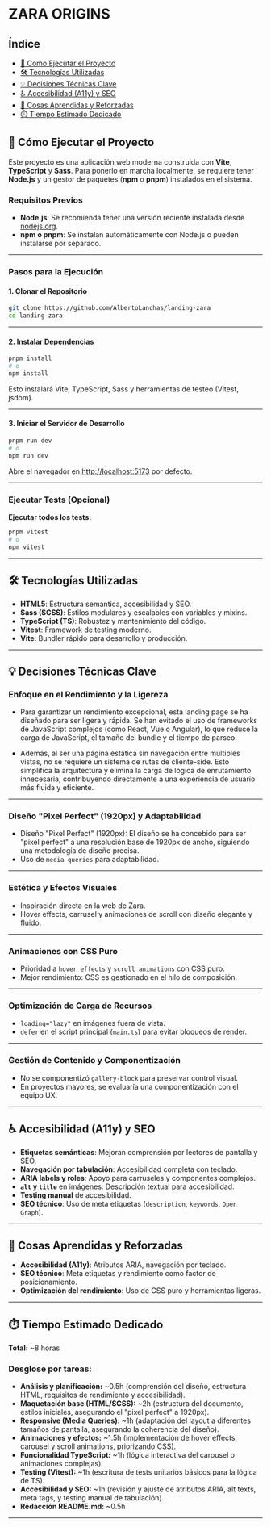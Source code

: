 # ZARA ORIGINS

## Índice

- [🚀 Cómo Ejecutar el Proyecto](#-cómo-ejecutar-el-proyecto)
- [🛠️ Tecnologías Utilizadas](#-tecnologías-utilizadas)
- [💡 Decisiones Técnicas Clave](#-decisiones-técnicas-clave)
- [♿ Accesibilidad (A11y) y SEO](#-accesibilidad-a11y-y-seo)
- [🧠 Cosas Aprendidas y Reforzadas](#-cosas-aprendidas-y-reforzadas)
- [⏱️ Tiempo Estimado Dedicado](#️-tiempo-estimado-dedicado)

## 🚀 Cómo Ejecutar el Proyecto

Este proyecto es una aplicación web moderna construida con **Vite**, **TypeScript** y **Sass**. Para ponerlo en marcha localmente, se requiere tener **Node.js** y un gestor de paquetes (**npm** o **pnpm**) instalados en el sistema.

### Requisitos Previos

- **Node.js**: Se recomienda tener una versión reciente instalada desde [nodejs.org](https://nodejs.org).
- **npm o pnpm**: Se instalan automáticamente con Node.js o pueden instalarse por separado.

---

### Pasos para la Ejecución

#### 1. Clonar el Repositorio

```bash
git clone https://github.com/AlbertoLanchas/landing-zara
cd landing-zara
```

---

#### 2. Instalar Dependencias

```bash
pnpm install
# o
npm install
```

Esto instalará Vite, TypeScript, Sass y herramientas de testeo (Vitest, jsdom).

---

#### 3. Iniciar el Servidor de Desarrollo

```bash
pnpm run dev
# o
npm run dev
```

Abre el navegador en [http://localhost:5173](http://localhost:5173) por defecto.

---

### Ejecutar Tests (Opcional)

**Ejecutar todos los tests:**

```bash
pnpm vitest
# o
npm vitest
```

---

## 🛠️ Tecnologías Utilizadas

- **HTML5**: Estructura semántica, accesibilidad y SEO.
- **Sass (SCSS)**: Estilos modulares y escalables con variables y mixins.
- **TypeScript (TS)**: Robustez y mantenimiento del código.
- **Vitest**: Framework de testing moderno.
- **Vite**: Bundler rápido para desarrollo y producción.

---

## 💡 Decisiones Técnicas Clave

### Enfoque en el Rendimiento y la Ligereza

- Para garantizar un rendimiento excepcional, esta landing page se ha diseñado para ser ligera y rápida. Se han evitado el uso de frameworks de JavaScript complejos (como React, Vue o Angular), lo que reduce la carga de JavaScript, el tamaño del bundle y el tiempo de parseo.

- Además, al ser una página estática sin navegación entre múltiples vistas, no se requiere un sistema de rutas de cliente-side. Esto simplifica la arquitectura y elimina la carga de lógica de enrutamiento innecesaria, contribuyendo directamente a una experiencia de usuario más fluida y eficiente.

---

### Diseño "Pixel Perfect" (1920px) y Adaptabilidad

- Diseño "Pixel Perfect" (1920px): El diseño se ha concebido para ser "pixel perfect" a una resolución base de 1920px de ancho, siguiendo una metodología de diseño precisa.
- Uso de `media queries` para adaptabilidad.

---

### Estética y Efectos Visuales

- Inspiración directa en la web de Zara.
- Hover effects, carrusel y animaciones de scroll con diseño elegante y fluido.

---

### Animaciones con CSS Puro

- Prioridad a `hover effects` y `scroll animations` con CSS puro.
- Mejor rendimiento: CSS es gestionado en el hilo de composición.

---

### Optimización de Carga de Recursos

- `loading="lazy"` en imágenes fuera de vista.
- `defer` en el script principal (`main.ts`) para evitar bloqueos de render.

---

### Gestión de Contenido y Componentización

- No se componentizó `gallery-block` para preservar control visual.
- En proyectos mayores, se evaluaría una componentización con el equipo UX.

---

## ♿ Accesibilidad (A11y) y SEO

- **Etiquetas semánticas**: Mejoran comprensión por lectores de pantalla y SEO.
- **Navegación por tabulación**: Accesibilidad completa con teclado.
- **ARIA labels y roles**: Apoyo para carruseles y componentes complejos.
- **`alt` y `title`** en imágenes: Descripción textual para accesibilidad.
- **Testing manual** de accesibilidad.
- **SEO técnico**: Uso de meta etiquetas (`description`, `keywords`, `Open Graph`).

---

## 🧠 Cosas Aprendidas y Reforzadas

- **Accesibilidad (A11y)**: Atributos ARIA, navegación por teclado.
- **SEO técnico**: Meta etiquetas y rendimiento como factor de posicionamiento.
- **Optimización del rendimiento**: Uso de CSS puro y herramientas ligeras.

---

## ⏱️ Tiempo Estimado Dedicado

**Total:** ~8 horas

### Desglose por tareas:

- **Análisis y planificación:** ~0.5h (comprensión del diseño, estructura HTML, requisitos de rendimiento y accesibilidad).
- **Maquetación base (HTML/SCSS):** ~2h (estructura del documento, estilos iniciales, asegurando el "pixel perfect" a 1920px).
- **Responsive (Media Queries):** ~1h (adaptación del layout a diferentes tamaños de pantalla, asegurando la coherencia del diseño).
- **Animaciones y efectos:** ~1.5h (implementación de hover effects, carousel y scroll animations, priorizando CSS).
- **Funcionalidad TypeScript:** ~1h (lógica interactiva del carousel o animaciones complejas).
- **Testing (Vitest):** ~1h (escritura de tests unitarios básicos para la lógica de TS).
- **Accesibilidad y SEO:** ~1h (revisión y ajuste de atributos ARIA, alt texts, meta tags, y testing manual de tabulación).
- **Redacción README.md:** ~0.5h

---

